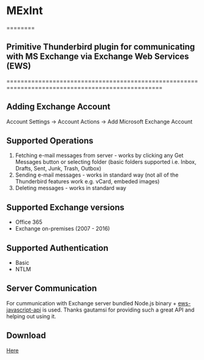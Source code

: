 # MExInt
========

## Primitive Thunderbird plugin for communicating with MS Exchange via Exchange Web Services (EWS)
==================================================================================================

## Adding Exchange Account
Account Settings -> Account Actions -> Add Microsoft Exchange Account

## Supported Operations
1. Fetching e-mail messages from server - works by clicking any Get Messages button or selecting folder (basic folders supported i.e. Inbox, Drafts, Sent, Junk, Trash, Outbox)
2. Sending e-mail messages - works in standard way (not all of the Thunderbird features work e.g. vCard, embeded images)
3. Deleting messages - works in standard way

## Supported Exchange versions
* Office 365
* Exchange on-premises (2007 - 2016)

## Supported Authentication
* Basic
* NTLM

## Server Communication
For cummunication with Exchange server bundled Node.js binary + [ews-javascript-api](https://github.com/gautamsi/ews-javascript-api) is used. Thanks gautamsi for providing such a great API and helping out using it.

## Download
[Here](https://github.com/guderkar/MExInt/tree/master/xpi)
